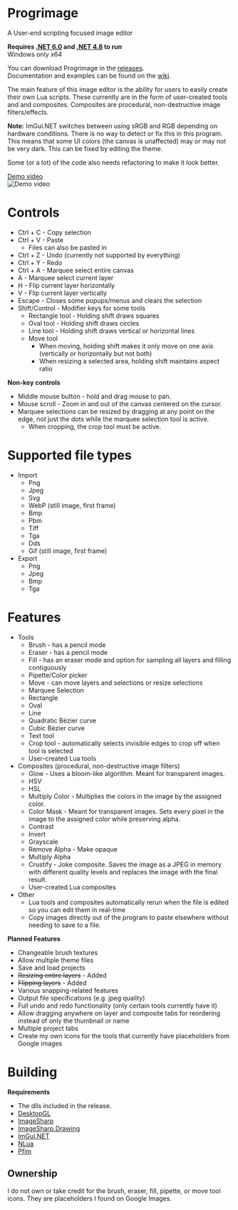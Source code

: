 # Progrimage
A User-end scripting focused image editor  
  
**Requires [.NET 6.0](https://dotnet.microsoft.com/en-us/download) and [.NET 4.8](https://dotnet.microsoft.com/en-us/download/dotnet-framework/net48) to run**  
Windows only x64  
  
You can download Progrimage in the [releases](https://github.com/Jacbo1/Progrimage/releases/latest).  
Documentation and examples can be found on the [wiki](https://github.com/Jacbo1/Progrimage/wiki/Lua-Examples).  

The main feature of this image editor is the ability for users to easily create their own Lua scripts. These currently are in the form of user-created tools and and composites. Composites are procedural, non-destructive image filters/effects.  

**Note:** ImGui.NET switches between using sRGB and RGB depending on hardware conditions. There is no way to detect or fix this in this program. This means that some UI colors (the canvas is unaffected) may or may not be very dark. This can be fixed by editing the theme.
  
Some (or a lot) of the code also needs refactoring to make it look better.  

[Demo video](https://www.youtube.com/watch?v=uSaQBk6_q1U)  
![Demo video](https://github.com/Jacbo1/Progrimage/assets/86734639/570aea88-a4ef-4090-a17c-11b125baf8f5)

# Controls
* Ctrl + C - Copy selection
* Ctrl + V - Paste
  * Files can also be pasted in
* Ctrl + Z - Undo (currently not supported by everything)
* Ctrl + Y - Redo
* Ctrl + A - Marquee select entire canvas
* A - Marquee select current layer
* H - Flip current layer horizontally
* V - Flip current layer vertically
* Escape - Closes some popups/menus and clears the selection
* Shift/Control - Modifier keys for some tools
  * Rectangle tool - Holding shift draws squares
  * Oval tool - Holding shift draws circles
  * Line tool - Holding shift draws vertical or horizontal lines
  * Move tool
    * When moving, holding shift makes it only move on one axis (vertically or horizontally but not both)
    * When resizing a selected area, holding shift maintains aspect ratio

**Non-key controls**
* Middle mouse button - hold and drag mouse to pan.
* Mouse scroll - Zoom in and out of the canvas centered on the cursor.
* Marquee selections can be resized by dragging at any point on the edge, not just the dots while the marquee selection tool is active.
  * When cropping, the crop tool must be active.

# Supported file types
* Import
  * Png
  * Jpeg
  * Svg
  * WebP (still image, first frame)
  * Bmp
  * Pbm
  * Tiff
  * Tga
  * Dds
  * Gif (still image, first frame)
* Export
  * Png
  * Jpeg
  * Bmp
  * Tga

# Features
* Tools
  * Brush - has a pencil mode
  * Eraser - has a pencil mode
  * Fill - has an eraser mode and option for sampling all layers and filling contiguously
  * Pipette/Color picker
  * Move - can move layers and selections or resize selections
  * Marquee Selection
  * Rectangle
  * Oval
  * Line
  * Quadratic Bézier curve
  * Cubic Bézier curve
  * Text tool
  * Crop tool - automatically selects invisible edges to crop off when tool is selected
  * User-created Lua tools
* Composites (procedural, non-destructive image filters)
  * Glow - Uses a bloom-like algorithm. Meant for transparent images.
  * HSV
  * HSL
  * Multiply Color - Multiplies the colors in the image by the assigned color.
  * Color Mask - Meant for transparent images. Sets every pixel in the image to the assigned color while preserving alpha.
  * Contrast
  * Invert
  * Grayscale
  * Remove Alpha - Make opaque
  * Multiply Alpha
  * Crustify - Joke composite. Saves the image as a JPEG in memory with different quality levels and replaces the image with the final result.
  * User-created Lua composites
* Other
  * Lua tools and composites automatically rerun when the file is edited so you can edit them in real-time
  * Copy images directly out of the program to paste elsewhere without needing to save to a file.
  
**Planned Features**
* Changeable brush textures
* Allow multiple theme files
* Save and load projects
* ~~Resizing entire layers~~ - Added
* ~~Flipping layers~~ - Added
* Various snapping-related features
* Output file specifications (e.g. jpeg quality)
* Full undo and redo functionality (only certain tools currently have it)
* Allow dragging anywhere on layer and composite tabs for reordering instead of only the thumbnail or name
* Multiple project tabs
* Create my own icons for the tools that currently have placeholders from Google images
  
# Building
**Requirements**
* The dlls included in the release.
* [DesktopGL](https://www.nuget.org/packages/MonoGame.Framework.DesktopGL/3.8.1.303)
* [ImageSharp](https://www.nuget.org/packages/SixLabors.ImageSharp/2.1.3)
* [ImageSharp.Drawing](https://www.nuget.org/packages/SixLabors.ImageSharp.Drawing/1.0.0-beta15)
* [ImGui.NET](https://www.nuget.org/packages/ImGui.NET/1.89.1)
* [NLua](https://www.nuget.org/packages/NLua/1.6.0)
* [Pfim](https://www.nuget.org/packages/Pfim/0.11.2)

## Ownership
I do not own or take credit for the brush, eraser, fill, pipette, or move tool icons. They are placeholders I found on Google Images.
